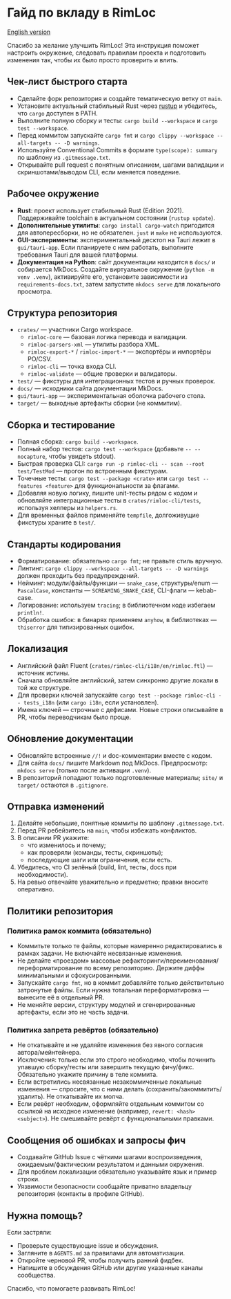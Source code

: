 # Гайд по вкладу в RimLoc

[English version](../../CONTRIBUTING.md)

Спасибо за желание улучшить RimLoc! Эта инструкция поможет настроить окружение, следовать правилам проекта и подготовить изменения так, чтобы их было просто проверить и влить.

## Чек-лист быстрого старта
- Сделайте форк репозитория и создайте тематическую ветку от `main`.
- Установите актуальный стабильный Rust через [rustup](https://rustup.rs/) и убедитесь, что `cargo` доступен в PATH.
- Выполните полную сборку и тесты: `cargo build --workspace` и `cargo test --workspace`.
- Перед коммитом запускайте `cargo fmt` и `cargo clippy --workspace --all-targets -- -D warnings`.
- Используйте Conventional Commits в формате `type(scope): summary` по шаблону из `.gitmessage.txt`.
- Открывайте pull request с понятным описанием, шагами валидации и скриншотами/выводом CLI, если меняется поведение.

## Рабочее окружение
- **Rust**: проект использует стабильный Rust (Edition 2021). Поддерживайте toolchain в актуальном состоянии (`rustup update`).
- **Дополнительные утилиты**: `cargo install cargo-watch` пригодится для автопересборки, но не обязателен. `just` и `make` не используются.
- **GUI-эксперименты**: экспериментальный десктоп на Tauri лежит в `gui/tauri-app`. Если планируете с ним работать, выполните требования Tauri для вашей платформы.
- **Документация на Python**: сайт документации находится в `docs/` и собирается MkDocs. Создайте виртуальное окружение (`python -m venv .venv`), активируйте его, установите зависимости из `requirements-docs.txt`, затем запустите `mkdocs serve` для локального просмотра.

## Структура репозитория
- `crates/` — участники Cargo workspace.
  - `rimloc-core` — базовая логика перевода и валидации.
  - `rimloc-parsers-xml` — утилиты разбора XML.
  - `rimloc-export-*` / `rimloc-import-*` — экспортёры и импортёры PO/CSV.
  - `rimloc-cli` — точка входа CLI.
  - `rimloc-validate` — общие проверки и валидаторы.
- `test/` — фикстуры для интеграционных тестов и ручных проверок.
- `docs/` — исходники сайта документации MkDocs.
- `gui/tauri-app` — экспериментальная оболочка рабочего стола.
- `target/` — выходные артефакты сборки (не коммитим).

## Сборка и тестирование
- Полная сборка: `cargo build --workspace`.
- Полный набор тестов: `cargo test --workspace` (добавьте `-- --nocapture`, чтобы увидеть stdout).
- Быстрая проверка CLI: `cargo run -p rimloc-cli -- scan --root test/TestMod` — прогон по встроенным фикстурам.
- Точечные тесты: `cargo test --package <crate>` или `cargo test --features <feature>` для функциональности за флагами.
- Добавляя новую логику, пишите unit-тесты рядом с кодом и обновляйте интеграционные тесты в `crates/rimloc-cli/tests`, используя хелперы из `helpers.rs`.
- Для временных файлов применяйте `tempfile`, долгоживущие фикстуры храните в `test/`.

## Стандарты кодирования
- Форматирование: обязательно `cargo fmt`; не правьте стиль вручную.
- Линтинг: `cargo clippy --workspace --all-targets -- -D warnings` должен проходить без предупреждений.
- Нейминг: модули/файлы/функции — `snake_case`, структуры/enum — `PascalCase`, константы — `SCREAMING_SNAKE_CASE`, CLI-флаги — kebab-case.
- Логирование: используем `tracing`; в библиотечном коде избегаем `println!`.
- Обработка ошибок: в бинарях применяем `anyhow`, в библиотеках — `thiserror` для типизированных ошибок.

## Локализация
- Английский файл Fluent (`crates/rimloc-cli/i18n/en/rimloc.ftl`) — источник истины.
- Сначала обновляйте английский, затем синхронно другие локали в той же структуре.
- Для проверки ключей запускайте `cargo test --package rimloc-cli -- tests_i18n` (или `cargo i18n`, если установлен).
- Имена ключей — строчные с дефисами. Новые строки описывайте в PR, чтобы переводчикам было проще.

## Обновление документации
- Обновляйте встроенные `//!` и doc-комментарии вместе с кодом.
- Для сайта `docs/` пишите Markdown под MkDocs. Предпросмотр: `mkdocs serve` (только после активации `.venv`).
- В репозиторий попадают только подготовленные материалы; `site/` и `target/` остаются в `.gitignore`.

## Отправка изменений
1. Делайте небольшие, понятные коммиты по шаблону `.gitmessage.txt`.
2. Перед PR ребейзитесь на `main`, чтобы избежать конфликтов.
3. В описании PR укажите:
   - что изменилось и почему;
   - как проверяли (команды, тесты, скриншоты);
   - последующие шаги или ограничения, если есть.
4. Убедитесь, что CI зелёный (build, lint, тесты, docs при необходимости).
5. На ревью отвечайте уважительно и предметно; правки вносите оперативно.

## Политики репозитория

### Политика рамок коммита (обязательно)
- Коммитьте только те файлы, которые намеренно редактировались в рамках задачи. Не включайте несвязанные изменения.
- Не делайте «проездом» массовые рефакторинги/переименования/переформатирование по всему репозиторию. Держите диффы минимальными и сфокусированными.
- Запускайте `cargo fmt`, но в коммит добавляйте только действительно затронутые файлы. Если нужна тотальная переформатировка — вынесите её в отдельный PR.
- Не меняйте версии, структуру модулей и сгенерированные артефакты, если это не часть задачи.

### Политика запрета ревёртов (обязательно)
- Не откатывайте и не удаляйте изменения без явного согласия автора/мейнтейнера.
- Исключения: только если это строго необходимо, чтобы починить упавшую сборку/тесты или завершить текущую фичу/фикс. Обязательно укажите причину в теле коммита.
- Если встретились несвязанные незакоммиченные локальные изменения — спросите, что с ними делать (сохранить/закоммитить/удалить). Не откатывайте их молча.
- Если ревёрт необходим, оформляйте отдельным коммитом со ссылкой на исходное изменение (например, `revert: <hash> <subject>`). Не смешивайте ревёрт с функциональными правками.

## Сообщения об ошибках и запросы фич
- Создавайте GitHub Issue с чёткими шагами воспроизведения, ожидаемым/фактическим результатом и данными окружения.
- Для проблем локализации обязательно указывайте язык и пример строки.
- Уязвимости безопасности сообщайте приватно владельцу репозитория (контакты в профиле GitHub).

## Нужна помощь?
Если застряли:
- Проверьте существующие issue и обсуждения.
- Загляните в `AGENTS.md` за правилами для автоматизации.
- Откройте черновой PR, чтобы получить ранний фидбек.
- Напишите в обсуждения GitHub или другие указанные каналы сообщества.

Спасибо, что помогаете развивать RimLoc!
